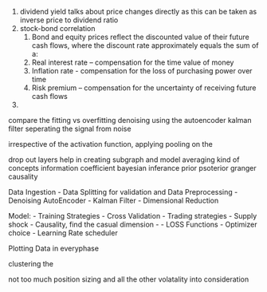 1) dividend yield talks about price changes directly as this can be taken as inverse price to dividend ratio
2) stock-bond correlation 
   1) Bond and equity prices reflect the discounted value of their future cash flows, where the discount rate approximately equals the sum of a:
    1) Real interest rate – compensation for the time value of money
    2) Inflation rate - compensation for the loss of purchasing power over time 
    3) Risk premium – compensation for the uncertainty of receiving future cash flows
3) 

compare the fitting vs overfitting
denoising using the autoencoder
kalman filter
seperating the signal from noise


irrespective of the activation function, applying pooling on the 

drop out layers help in creating subgraph and model averaging kind of concepts
information coefficient
bayesian inferance
prior psoterior
granger causality


Data Ingestion
    - Data Splitting for validation and
Data Preprocessing
    - Denoising AutoEncoder
    - Kalman Filter
    - Dimensional Reduction

Model: 
    - Training Strategies
    - Cross Validation
    - Trading strategies
          - Supply shock
          - Causality, find the casual dimension
          - 
    - LOSS Functions
    - Optimizer choice
    - Learning Rate scheduler

Plotting Data in everyphase

clustering the 

not too much position sizing and all the other volatality into consideration
